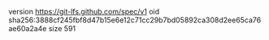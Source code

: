 version https://git-lfs.github.com/spec/v1
oid sha256:3888cf245fbf8d47b15e6e12c71cc29b7bd05892ca308d2ee65ca76ae60a2a4e
size 591
